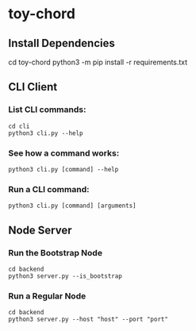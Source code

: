 # toy-chord

## Install Dependencies

cd toy-chord
python3 -m pip install -r requirements.txt

## CLI Client

### List CLI commands:

    cd cli
    python3 cli.py --help

### See how a command works:

    python3 cli.py [command] --help

### Run a CLI command:

    python3 cli.py [command] [arguments]


## Node Server

### Run the Bootstrap Node

    cd backend
    python3 server.py --is_bootstrap

### Run a Regular Node

    cd backend 
    python3 server.py --host "host" --port "port"

